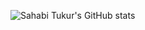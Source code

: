 ![Sahabi Tukur's GitHub stats](https://github-readme-stats.vercel.app/api?username=Sahabitukur01&show_icons=true&theme=tokyonight)
